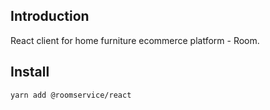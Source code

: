 ## Introduction
React client for home furniture ecommerce platform - Room.

## Install 

```
yarn add @roomservice/react
```
